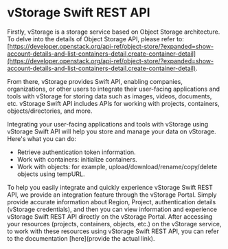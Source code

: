 # vStorage Swift REST API

Firstly, vStorage is a storage service based on Object Storage architecture. To delve into the details of Object Storage API, please refer to: [https://developer.openstack.org/api-ref/object-store/?expanded=show-account-details-and-list-containers-detail,create-container-detail](https://developer.openstack.org/api-ref/object-store/?expanded=show-account-details-and-list-containers-detail,create-container-detail).

From there, vStorage provides Swift API, enabling companies, organizations, or other users to integrate their user-facing applications and tools with vStorage for storing data such as images, videos, documents, etc. vStorage Swift API includes APIs for working with projects, containers, objects/directories, and more.

Integrating your user-facing applications and tools with vStorage using vStorage Swift API will help you store and manage your data on vStorage. Here's what you can do:

* Retrieve authentication token information.
* Work with containers: initialize containers.
* Work with objects: for example, upload/download/rename/copy/delete objects using tempURL.

To help you easily integrate and quickly experience vStorage Swift REST API, we provide an integration feature through the vStorage Portal. Simply provide accurate information about Region, Project, authentication details (vStorage credentials), and then you can view information and experience vStorage Swift REST API directly on the vStorage Portal. After accessing your resources (projects, containers, objects, etc.) on the vStorage service, to work with these resources using vStorage Swift REST API, you can refer to the documentation \[here]\(provide the actual link).
